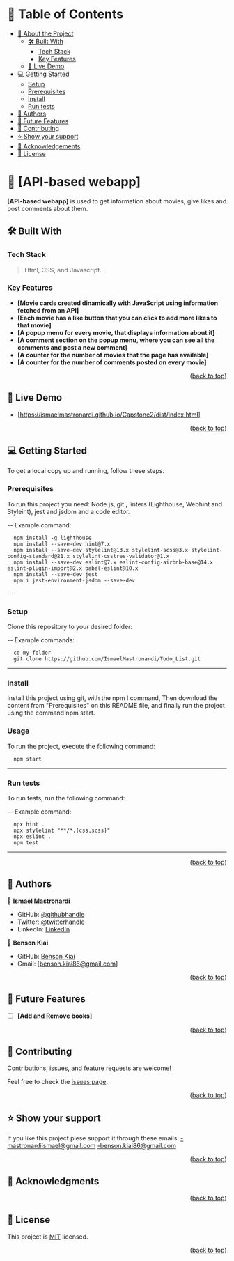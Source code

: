 <a name="readme-top"></a>

<!-- TABLE OF CONTENTS -->

# 📗 Table of Contents

- [📖 About the Project](#about-project)
  - [🛠 Built With](#built-with)
    - [Tech Stack](#tech-stack)
    - [Key Features](#key-features)
  - [🚀 Live Demo](#live-demo)
- [💻 Getting Started](#getting-started)
  - [Setup](#setup)
  - [Prerequisites](#prerequisites)
  - [Install](#install)
  - [Run tests](#run-tests)
- [👥 Authors](#authors)
- [🔭 Future Features](#future-features)
- [🤝 Contributing](#contributing)
- [⭐️ Show your support](#support)
- [🙏 Acknowledgements](#acknowledgements)
- [📝 License](#license)

<!-- PROJECT DESCRIPTION -->

# 📖 [API-based webapp] <a name="about-project"></a>

**[API-based webapp]** is used to get information about movies, give likes and post comments about them.

## 🛠 Built With <a name="built-with"></a>

### Tech Stack <a name="tech-stack"></a>

> Html, CSS, and Javascript.

<!-- Features -->

### Key Features <a name="key-features"></a>

- **[Movie cards created dinamically with JavaScript using information fetched from an API]**
- **[Each movie has a like button that you can click to add more likes to that movie]**
- **[A popup menu for every movie, that displays information about it]**
- **[A comment section on the popup menu, where you can see all the comments and post a new comment]**
- **[A counter for the number of movies that the page has available]**
- **[A counter for the number of comments posted on every movie]**


<p align="right">(<a href="#readme-top">back to top</a>)</p>

<!-- LIVE DEMO -->

## 🚀 Live Demo <a name="live-demo"></a>
- [https://ismaelmastronardi.github.io/Capstone2/dist/index.html]

<p align="right">(<a href="#readme-top">back to top</a>)</p>

<!-- GETTING STARTED -->

## 💻 Getting Started <a name="getting-started"></a>

To get a local copy up and running, follow these steps.

### Prerequisites

To run this project you need:
Node.js, git , linters (Lighthouse, Webhint and Styleint), jest and jsdom and a code editor.

--
Example command:

```
  npm install -g lighthouse
  npm install --save-dev hint@7.x
  npm install --save-dev stylelint@13.x stylelint-scss@3.x stylelint-config-standard@21.x stylelint-csstree-validator@1.x
  npm install --save-dev eslint@7.x eslint-config-airbnb-base@14.x eslint-plugin-import@2.x babel-eslint@10.x
  npm install --save-dev jest
  npm i jest-environment-jsdom --save-dev
```
 --

### Setup

Clone this repository to your desired folder:

--
Example commands:

```
  cd my-folder
  git clone https://github.com/IsmaelMastronardi/Todo_List.git
```
---

### Install

Install this project using git, with the npm I command, Then download the content from "Prerequisites" on this README file, and finally run the project using the command npm start.


### Usage

To run the project, execute the following command:

```
  npm start
```
---

### Run tests

To run tests, run the following command:

--
Example command:

```
  npx hint .
  npx stylelint "**/*.{css,scss}"
  npx eslint .
  npm test
```
---

<p align="right">(<a href="#readme-top">back to top</a>)</p>

<!-- AUTHORS -->

## 👥 Authors <a name="authors"></a>

👤 **Ismael Mastronardi**

- GitHub: [@githubhandle](https://github.com/IsmaelMastronardi)
- Twitter: [@twitterhandle](https://twitter.com/IsmaMastronardi)
- LinkedIn: [LinkedIn](https://www.linkedin.com/in/ismael-mastronardi-361873271/)

👤 **Benson Kiai**

- GitHub: [Benson Kiai](https://github.com/BenMKT)
- Gmail: [benson.kiai86@gmail.com]

<p align="right">(<a href="#readme-top">back to top</a>)</p>

<!-- FUTURE FEATURES -->

## 🔭 Future Features <a name="future-features"></a>

- [ ] **[Add and Remove books]**
<p align="right">(<a href="#readme-top">back to top</a>)</p>

<!-- CONTRIBUTING -->

## 🤝 Contributing <a name="contributing"></a>

Contributions, issues, and feature requests are welcome!

Feel free to check the [issues page](https://github.com/IsmaelMastronardi/Capstone2/issues).

<p align="right">(<a href="#readme-top">back to top</a>)</p>

<!-- SUPPORT -->

## ⭐️ Show your support <a name="support"></a>

If you like this project plese support it through these emails: 
 -mastronardiismael@gmail.com
 -benson.kiai86@gmail.com
<p align="right">(<a href="#readme-top">back to top</a>)</p>

<!-- ACKNOWLEDGEMENTS -->

## 🙏 Acknowledgments <a name="acknowledgements"></a>

<p align="right">(<a href="#readme-top">back to top</a>)</p>

<!-- FAQ (optional) -->

<!-- LICENSE -->

## 📝 License <a name="license"></a>

This project is [MIT](./LICENSE) licensed.

<p align="right">(<a href="#readme-top">back to top</a>)</p>

